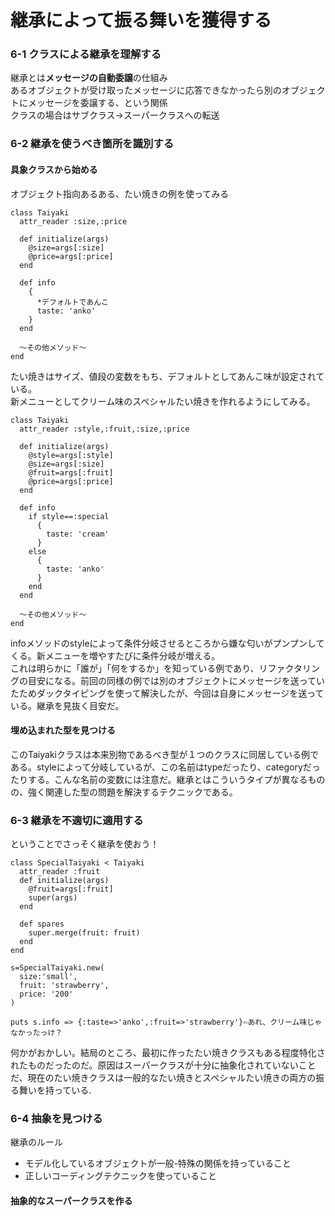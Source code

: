 # 継承によって振る舞いを獲得する

### 6-1 クラスによる継承を理解する
継承とは**メッセージの自動委譲**の仕組み  
あるオブジェクトが受け取ったメッセージに応答できなかったら別のオブジェクトにメッセージを委譲する、という関係  
クラスの場合はサブクラス→スーパークラスへの転送

### 6-2 継承を使うべき箇所を識別する

#### 具象クラスから始める
オブジェクト指向あるある、たい焼きの例を使ってみる
~~~
class Taiyaki
  attr_reader :size,:price

  def initialize(args)
    @size=args[:size]
    @price=args[:price]
  end

  def info
    {
      *デフォルトであんこ
      taste: 'anko'
    }
  end

  〜その他メソッド〜
end
~~~
たい焼きはサイズ、値段の変数をもち、デフォルトとしてあんこ味が設定されている。  
新メニューとしてクリーム味のスペシャルたい焼きを作れるようにしてみる。
~~~
class Taiyaki
  attr_reader :style,:fruit,:size,:price

  def initialize(args)
    @style=args[:style]
    @size=args[:size]
    @fruit=args[:fruit]
    @price=args[:price]
  end

  def info
    if style==:special
      {
        taste: 'cream'
      }
    else
      {
        taste: 'anko'
      }
    end
  end

  〜その他メソッド〜
end
~~~
infoメソッドのstyleによって条件分岐させるところから嫌な匂いがプンプンしてくる。新メニューを増やすたびに条件分岐が増える。  
これは明らかに「誰が」「何をするか」を知っている例であり、リファクタリングの目安になる。前回の同様の例では別のオブジェクトにメッセージを送っていたためダックタイピングを使って解決したが、今回は自身にメッセージを送っている。継承を見抜く目安だ。  
#### 埋め込まれた型を見つける
このTaiyakiクラスは本来別物であるべき型が１つのクラスに同居している例である。styleによって分岐しているが、この名前はtypeだったり、categoryだったりする。こんな名前の変数には注意だ。継承とはこういうタイプが異なるものの、強く関連した型の問題を解決するテクニックである。  

### 6-3 継承を不適切に適用する
ということでさっそく継承を使おう！
~~~
class SpecialTaiyaki < Taiyaki
  attr_reader :fruit
  def initialize(args)
    @fruit=args[:fruit]
    super(args)
  end

  def spares
    super.merge(fruit: fruit)
  end
end

s=SpecialTaiyaki.new(
  size:'small',
  fruit: 'strawberry',
  price: '200'
)

puts s.info => {:taste=>'anko',:fruit=>'strawberry'}⇦あれ、クリーム味じゃなかったっけ？

~~~
何かがおかしい。結局のところ、最初に作ったたい焼きクラスもある程度特化されたものだったのだ。原因はスーパークラスが十分に抽象化されていないことだ、現在のたい焼きクラスは一般的なたい焼きとスペシャルたい焼きの両方の振る舞いを持っている.

### 6-4 抽象を見つける
継承のルール  
- モデル化しているオブジェクトが一般-特殊の関係を持っていること  
- 正しいコーディングテクニックを使っていること  

#### 抽象的なスーパークラスを作る
